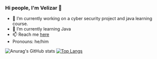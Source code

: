 ### Hi people, I'm Velizar 👋

- 🔭 I’m currently working on a cyber security project and java learning course.
- 🌱 I’m currently learning Java
- 📫 Reach me <a href="https://acs.bg/" target="_blank">here</a>
- Pronouns: he/him

![Anurag's GitHub stats](https://github-readme-stats.vercel.app/api?username=VelizarVal&show_icons=true)
[![Top Langs](https://github-readme-stats.vercel.app/api/top-langs/?username=VelizarVal&layout=compact)](https://github.com/anuraghazra/github-readme-stats)
